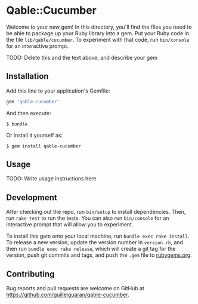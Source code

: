 # Qable::Cucumber

Welcome to your new gem! In this directory, you'll find the files you need to be able to package up your Ruby library into a gem. Put your Ruby code in the file `lib/qable/cucumber`. To experiment with that code, run `bin/console` for an interactive prompt.

TODO: Delete this and the text above, and describe your gem

## Installation

Add this line to your application's Gemfile:

```ruby
gem 'qable-cucumber'
```

And then execute:

    $ bundle

Or install it yourself as:

    $ gem install qable-cucumber

## Usage

TODO: Write usage instructions here

## Development

After checking out the repo, run `bin/setup` to install dependencies. Then, run `rake test` to run the tests. You can also run `bin/console` for an interactive prompt that will allow you to experiment.

To install this gem onto your local machine, run `bundle exec rake install`. To release a new version, update the version number in `version.rb`, and then run `bundle exec rake release`, which will create a git tag for the version, push git commits and tags, and push the `.gem` file to [rubygems.org](https://rubygems.org).

## Contributing

Bug reports and pull requests are welcome on GitHub at https://github.com/guilleiguaran/qable-cucumber.
